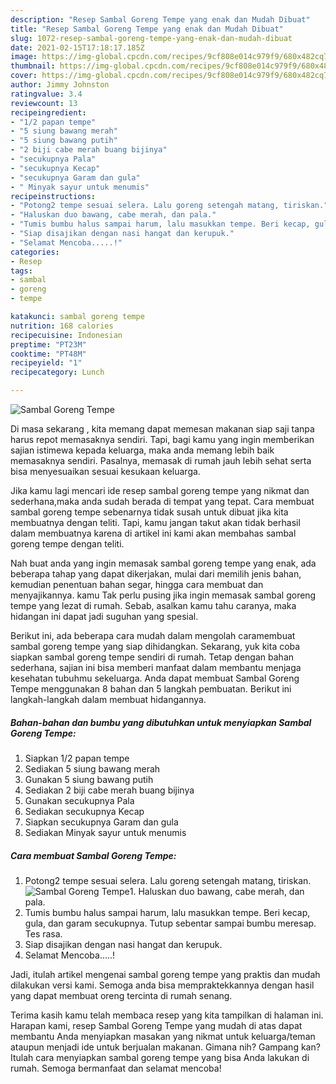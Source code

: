 ```yaml
---
description: "Resep Sambal Goreng Tempe yang enak dan Mudah Dibuat"
title: "Resep Sambal Goreng Tempe yang enak dan Mudah Dibuat"
slug: 1072-resep-sambal-goreng-tempe-yang-enak-dan-mudah-dibuat
date: 2021-02-15T17:18:17.185Z
image: https://img-global.cpcdn.com/recipes/9cf808e014c979f9/680x482cq70/sambal-goreng-tempe-foto-resep-utama.jpg
thumbnail: https://img-global.cpcdn.com/recipes/9cf808e014c979f9/680x482cq70/sambal-goreng-tempe-foto-resep-utama.jpg
cover: https://img-global.cpcdn.com/recipes/9cf808e014c979f9/680x482cq70/sambal-goreng-tempe-foto-resep-utama.jpg
author: Jimmy Johnston
ratingvalue: 3.4
reviewcount: 13
recipeingredient:
- "1/2 papan tempe"
- "5 siung bawang merah"
- "5 siung bawang putih"
- "2 biji cabe merah buang bijinya"
- "secukupnya Pala"
- "secukupnya Kecap"
- "secukupnya Garam dan gula"
- " Minyak sayur untuk menumis"
recipeinstructions:
- "Potong2 tempe sesuai selera. Lalu goreng setengah matang, tiriskan."
- "Haluskan duo bawang, cabe merah, dan pala."
- "Tumis bumbu halus sampai harum, lalu masukkan tempe. Beri kecap, gula, dan garam secukupnya. Tutup sebentar sampai bumbu meresap. Tes rasa."
- "Siap disajikan dengan nasi hangat dan kerupuk."
- "Selamat Mencoba.....!"
categories:
- Resep
tags:
- sambal
- goreng
- tempe

katakunci: sambal goreng tempe 
nutrition: 168 calories
recipecuisine: Indonesian
preptime: "PT23M"
cooktime: "PT48M"
recipeyield: "1"
recipecategory: Lunch

---
```



![Sambal Goreng Tempe](https://img-global.cpcdn.com/recipes/9cf808e014c979f9/680x482cq70/sambal-goreng-tempe-foto-resep-utama.jpg)

Di masa  sekarang , kita memang dapat memesan makanan siap saji tanpa harus repot memasaknya sendiri. Tapi, bagi kamu yang ingin memberikan sajian istimewa kepada keluarga, maka anda memang lebih baik memasaknya sendiri. Pasalnya, memasak di rumah jauh lebih sehat serta bisa menyesuaikan sesuai kesukaan keluarga.

Jika kamu lagi mencari ide resep sambal goreng tempe yang nikmat dan sederhana,maka anda sudah berada di tempat yang tepat. Cara membuat sambal goreng tempe  sebenarnya tidak susah untuk dibuat jika kita membuatnya dengan teliti. Tapi, kamu jangan takut akan tidak berhasil dalam membuatnya 
karena di artikel ini kami akan membahas sambal goreng tempe dengan teliti.  



Nah buat anda yang ingin memasak sambal goreng tempe yang enak, ada beberapa tahap yang dapat dikerjakan, mulai dari memilih jenis bahan, kemudian penentuan bahan segar, hingga cara membuat dan menyajikannya. kamu Tak perlu pusing jika ingin memasak sambal goreng tempe yang lezat di rumah. Sebab, asalkan kamu  tahu caranya, maka hidangan ini dapat jadi suguhan yang spesial.

Berikut ini, ada beberapa cara mudah dalam mengolah caramembuat sambal goreng tempe yang siap dihidangkan. Sekarang, yuk kita coba siapkan sambal goreng tempe sendiri di rumah. Tetap dengan bahan sederhana, sajian ini bisa memberi manfaat dalam membantu menjaga kesehatan tubuhmu sekeluarga. Anda dapat membuat Sambal Goreng Tempe menggunakan 8 bahan dan 5 langkah pembuatan. Berikut ini langkah-langkah dalam membuat hidangannya.

<!--inarticleads1-->

##### Bahan-bahan dan bumbu yang dibutuhkan untuk menyiapkan Sambal Goreng Tempe:

1. Siapkan 1/2 papan tempe
1. Sediakan 5 siung bawang merah
1. Gunakan 5 siung bawang putih
1. Sediakan 2 biji cabe merah buang bijinya
1. Gunakan secukupnya Pala
1. Sediakan secukupnya Kecap
1. Siapkan secukupnya Garam dan gula
1. Sediakan  Minyak sayur untuk menumis




<!--inarticleads2-->

##### Cara membuat Sambal Goreng Tempe:

1. Potong2 tempe sesuai selera. Lalu goreng setengah matang, tiriskan.
<img src="https://img-global.cpcdn.com/steps/101b1e2d7b8ab832/160x128cq70/sambal-goreng-tempe-langkah-memasak-1-foto.jpg" alt="Sambal Goreng Tempe">1. Haluskan duo bawang, cabe merah, dan pala.
1. Tumis bumbu halus sampai harum, lalu masukkan tempe. Beri kecap, gula, dan garam secukupnya. Tutup sebentar sampai bumbu meresap. Tes rasa.
1. Siap disajikan dengan nasi hangat dan kerupuk.
1. Selamat Mencoba.....!




Jadi, itulah artikel mengenai  sambal goreng tempe  yang praktis dan mudah dilakukan versi kami. Semoga anda bisa mempraktekkannya dengan hasil yang dapat membuat oreng tercinta di rumah senang. 

Terima kasih kamu telah membaca resep yang kita tampilkan di halaman ini. Harapan kami, resep  Sambal Goreng Tempe yang mudah di atas dapat membantu Anda menyiapkan masakan yang nikmat untuk keluarga/teman ataupun menjadi ide untuk berjualan makanan. Gimana nih? Gampang kan? Itulah cara menyiapkan sambal goreng tempe yang bisa Anda lakukan di rumah. Semoga bermanfaat dan selamat mencoba!

